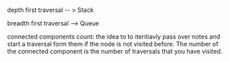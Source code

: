 


depth first traversal -- > Stack





breadth first traversal --> Queue


connected components count: the idea to to iteritiavly pass over notes and start a traversal form them if the node is not visited before. The number of the connected component is the number of traversals that you have visited. 


